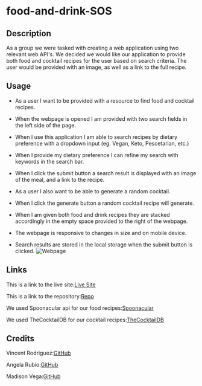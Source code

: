 # food-and-drink-SOS

## Description
As a group we were tasked with creating a web application using two relevant web API's. We decided we would like our application to provide both food and cocktail recipes for the user based on search criteria. The user would be provided with an image, as well as a link to the full recipe. 




## Usage
* As a user I want to be provided with a resource to find food and cocktail recipes.
* When the webpage is opened I am provided with two search fields in the left side of the page.

* When I use this application I am able to search recipes by dietary preference with a dropdown input (eg. Vegan, Keto, Pescetarian, etc.)

* When I provide my dietary preference I can refine my search with keywords in the search bar.

* When I click the submit button a search result is displayed with an image of the meal, and a link to the recipe.
* As a user I also want to be able to generate a random cocktail.
* When I click the generate button a random cocktail recipe will generate.
* When I am given both food and drink recipes they are stacked accordingly in the empty space provided to the right of the webpage. 

* The webpage is responsive to changes in size and on mobile device.

* Search results are stored in the local storage when the submit button is clicked.
 ![Webpage](https://media.giphy.com/media/b5LYfu28BOszu513Ue/giphy.gif)




## Links

This is a link to the live site:[Live Site](https://neptune92.github.io/food-and-drink/index.html)<br>

This is a link to the repository:[Repo](https://github.com/neptune92/food-and-drink)<br>

We used Spoonacular api for our food recipes:[Spoonacular](https://spoonacular.com/food-api)<br>

We used TheCocktailDB for our cocktail recipes:[TheCocktailDB](https://www.thecocktaildb.com/)<br>

## Credits 

Vincent Rodriguez:[GitHub](https://github.com/vinceray90)<br>

Angela Rubio:[GitHub](https://github.com/neptune92)<br>

Madison Vega:[GitHub](https://github.com/madison-vega)<br>